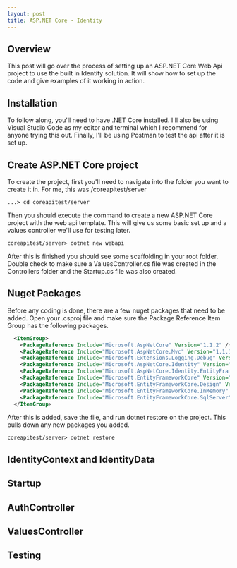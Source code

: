```yaml
---
layout: post
title: ASP.NET Core - Identity
---
```


## Overview
This post will go over the process of setting up an ASP.NET Core Web Api project to use the built in Identity solution. It will show how to set up the code and give examples of it working in action.

## Installation
To follow along, you'll need to have .NET Core installed. I'll also be using Visual Studio Code as my editor and terminal which I recommend for anyone trying this out. Finally, I'll be using Postman to test the api after it is set up.

## Create ASP.NET Core project
To create the project, first you'll need to navigate into the folder you want to create it in. For me, this was /coreapitest/server

`...> cd coreapitest/server`

Then you should execute the command to create a new ASP.NET Core project with the web api template. This will give us some basic set up and a values controller we'll use for testing later.

```
coreapitest/server> dotnet new webapi
```

After this is finished you should see some scaffolding in your root folder. Double check to make sure a ValuesController.cs file was created in the Controllers folder and the Startup.cs file was also created.

## Nuget Packages
Before any coding is done, there are a few nuget packages that need to be added. Open your .csproj file and make sure the Package Reference Item Group has the following packages.

```xml
  <ItemGroup>
    <PackageReference Include="Microsoft.AspNetCore" Version="1.1.2" />
    <PackageReference Include="Microsoft.AspNetCore.Mvc" Version="1.1.3" />
    <PackageReference Include="Microsoft.Extensions.Logging.Debug" Version="1.1.2" />
    <PackageReference Include="Microsoft.AspNetCore.Identity" Version="1.1.2" />
    <PackageReference Include="Microsoft.AspNetCore.Identity.EntityFrameworkCore" Version="1.1.2" />
    <PackageReference Include="Microsoft.EntityFrameworkCore" Version="1.1.2" />
    <PackageReference Include="Microsoft.EntityFrameworkCore.Design" Version="1.1.2" />
    <PackageReference Include="Microsoft.EntityFrameworkCore.InMemory" Version="1.1.2" />
    <PackageReference Include="Microsoft.EntityFrameworkCore.SqlServer" Version="1.1.2" />
  </ItemGroup>
```
After this is added, save the file, and run dotnet restore on the project. This pulls down any new packages you added.

`coreapitest/server> dotnet restore`

## IdentityContext and IdentityData

## Startup

## AuthController

## ValuesController

## Testing